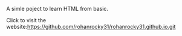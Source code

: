 A simle poject to learn HTML from basic.


Click to visit the website:https://github.com/rohanrocky31/rohanrocky31.github.io.git
